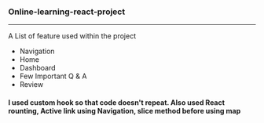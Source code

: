 ### Online-learning-react-project
***
A List of feature used within the project
* Navigation
* Home
* Dashboard
* Few Important Q & A 
* Review
#### I used custom hook so that code doesn't repeat. Also used React rounting, Active link using Navigation, slice method before using map
